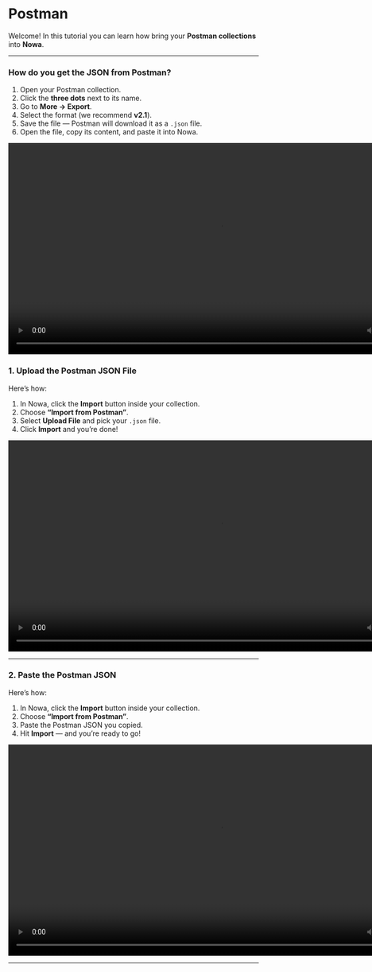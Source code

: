 # Postman

Welcome! 
In this tutorial you can learn how bring your **Postman collections** into **Nowa**.

---

### How do you get the JSON from Postman?

1. Open your Postman collection.  
2. Click the **three dots** next to its name.  
3. Go to **More → Export**.  
4. Select the format (we recommend **v2.1**).  
5. Save the file — Postman will download it as a `.json` file.  
6. Open the file, copy its content, and paste it into Nowa.  

<video controls width="850">
  <source src="/videos/api2/import/postman-export.webm" type="video/mp4" />
  Your browser does not support the video tag.
</video>  

### 1. Upload the Postman JSON File   

Here’s how:  
1. In Nowa, click the **Import** button inside your collection.  
2. Choose **“Import from Postman”**.  
3. Select **Upload File** and pick your `.json` file.  
4. Click **Import** and you’re done!

<video controls width="850">
  <source src="/videos/api2/import/postman-json.webm" type="video/mp4" />
  Your browser does not support the video tag.
</video>  

---

### 2. Paste the Postman JSON 

Here’s how:  
1. In Nowa, click the **Import** button inside your collection.  
2. Choose **“Import from Postman”**.  
3. Paste the Postman JSON you copied.  
4. Hit **Import** — and you’re ready to go!  

<video controls width="850">
  <source src="/videos/api2/import/postman-json2.webm" type="video/mp4" />
  Your browser does not support the video tag.
</video>  

---